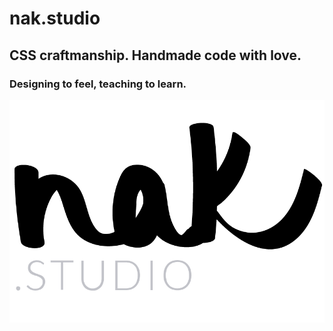 # nak.studio

## CSS craftmanship. Handmade code with love.

### Designing to feel, teaching to learn.

 ![alt tag](https://github.com/nak-studio/nak.studio-site/blob/master/docs/assets/nak-studio-logo.png)
